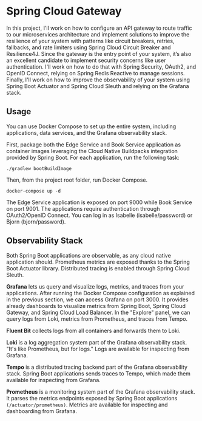
# Spring Cloud Gateway

In this project, I'll work on how to configure an API gateway to route traffic to our microservices architecture and implement solutions to improve the resilience 
of your system with patterns like circuit breakers, retries, fallbacks, and rate limiters using Spring Cloud Circuit Breaker and Resilience4J. 
Since the gateway is the entry point of your system, it’s also an excellent candidate to implement security concerns like user authentication. 
I'll work on how to do that with Spring Security, OAuth2, and OpenID Connect, relying on Spring Redis Reactive to manage sessions. 
Finally, I'll work on how to improve the observability of your system using Spring Boot Actuator and Spring Cloud Sleuth and relying on the Grafana stack.

## Usage

You can use Docker Compose to set up the entire system, including applications, data services, and the Grafana observability stack.

First, package both the Edge Service and Book Service application as container images leveraging the Cloud Native Buildpacks integration provided by Spring Boot.
For each application, run the following task:

```
./gradlew bootBuildImage
```

Then, from the project root folder, run Docker Compose.

```
docker-compose up -d
```

The Edge Service application is exposed on port 9000 while Book Service on port 9001. The applications require authentication through OAuth2/OpenID Connect. 
You can log in as Isabelle (isabelle/password) or Bjorn (bjorn/password).

## Observability Stack

Both Spring Boot applications are observable, as any cloud native application should. Prometheus metrics are exposed thanks to the Spring Boot Actuator library.
Distributed tracing is enabled through Spring Cloud Sleuth.

**Grafana** lets us query and visualize logs, metrics, and traces from your applications. After running the Docker Compose configuration as explained in the previous section,
we can access Grafana on port 3000. It provides already dashboards to visualize metrics from Spring Boot, Spring Cloud Gateway, and Spring Cloud Load Balancer.
In the "Explore" panel, we can query logs from Loki, metrics from Prometheus, and traces from Tempo.

**Fluent Bit** collects logs from all containers and forwards them to Loki.

**Loki** is a log aggregation system part of the Grafana observability stack. "It's like Prometheus, but for logs." Logs are available for inspecting from Grafana.

**Tempo** is a distributed tracing backend part of the Grafana observability stack. 
Spring Boot applications sends traces to Tempo, which made them available for inspecting from Grafana.

**Prometheus** is a monitoring system part of the Grafana observability stack. It parses the metrics endpoints exposed by Spring Boot applications `(/actuator/prometheus)`.
Metrics are available for inspecting and dashboarding from Grafana.
